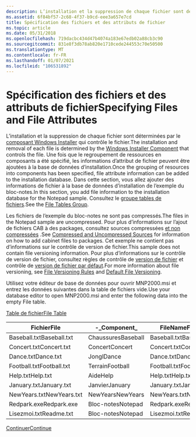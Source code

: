 ```yaml
---
description: L’installation et la suppression de chaque fichier sont déterminées par le composant Windows Installer qui contrôle le fichier.
ms.assetid: 6f84bf57-2c68-4f37-b9cd-eee3a657e7cd
title: Spécification des fichiers et des attributs de fichier
ms.topic: article
ms.date: 05/31/2018
ms.openlocfilehash: 719dacbc434d47b4074a183e67edb02a88cb3c90
ms.sourcegitcommit: 831e8f3db78ab820e1710cede244553c70e50500
ms.translationtype: MT
ms.contentlocale: fr-FR
ms.lasthandoff: 01/07/2021
ms.locfileid: "106531892"
---
```

# <a name="specifying-files-and-file-attributes"></a><span data-ttu-id="14c0d-103">Spécification des fichiers et des attributs de fichier</span><span class="sxs-lookup"><span data-stu-id="14c0d-103">Specifying Files and File Attributes</span></span>

<span data-ttu-id="14c0d-104">L’installation et la suppression de chaque fichier sont déterminées par le [composant Windows Installer](windows-installer-components.md) qui contrôle le fichier.</span><span class="sxs-lookup"><span data-stu-id="14c0d-104">The installation and removal of each file is determined by the [Windows Installer Component](windows-installer-components.md) that controls the file.</span></span> <span data-ttu-id="14c0d-105">Une fois que le regroupement de ressources en composants a été spécifié, les informations d’attribut de fichier peuvent être ajoutées à la base de données d’installation.</span><span class="sxs-lookup"><span data-stu-id="14c0d-105">Once the grouping of resources into components has been specified, file attribute information can be added to the installation database.</span></span> <span data-ttu-id="14c0d-106">Dans cette section, vous allez ajouter des informations de fichier à la base de données d’installation de l’exemple du bloc-notes.</span><span class="sxs-lookup"><span data-stu-id="14c0d-106">In this section, you add file information to the installation database for the Notepad sample.</span></span> <span data-ttu-id="14c0d-107">Consultez le [groupe tables de fichiers](file-tables-group.md).</span><span class="sxs-lookup"><span data-stu-id="14c0d-107">See the [File Tables Group](file-tables-group.md).</span></span>

<span data-ttu-id="14c0d-108">Les fichiers de l’exemple du bloc-notes ne sont pas compressés.</span><span class="sxs-lookup"><span data-stu-id="14c0d-108">The files in the Notepad sample are uncompressed.</span></span> <span data-ttu-id="14c0d-109">Pour plus d’informations sur l’ajout de fichiers CAB à des packages, consultez sources compressées [et non compressées](compressed-and-uncompressed-sources.md) .</span><span class="sxs-lookup"><span data-stu-id="14c0d-109">See [Compressed and Uncompressed Sources](compressed-and-uncompressed-sources.md) for information on how to add cabinet files to packages.</span></span> <span data-ttu-id="14c0d-110">Cet exemple ne contient pas d’informations sur le contrôle de version de fichier.</span><span class="sxs-lookup"><span data-stu-id="14c0d-110">This sample does not contain file versioning information.</span></span> <span data-ttu-id="14c0d-111">Pour plus d’informations sur le contrôle de version de fichier, consultez règles de contrôle de [version de fichier](file-versioning-rules.md) et contrôle de [version de fichier par défaut](default-file-versioning.md).</span><span class="sxs-lookup"><span data-stu-id="14c0d-111">For more information about file versioning, see [File Versioning Rules](file-versioning-rules.md) and [Default File Versioning](default-file-versioning.md).</span></span>

<span data-ttu-id="14c0d-112">Utilisez votre éditeur de base de données pour ouvrir MNP2000.msi et entrez les données suivantes dans la table de fichiers vide.</span><span class="sxs-lookup"><span data-stu-id="14c0d-112">Use your database editor to open MNP2000.msi and enter the following data into the empty File table.</span></span>

[<span data-ttu-id="14c0d-113">Table de fichier</span><span class="sxs-lookup"><span data-stu-id="14c0d-113">File Table</span></span>](file-table.md)



| <span data-ttu-id="14c0d-114">Fichier</span><span class="sxs-lookup"><span data-stu-id="14c0d-114">File</span></span>         | <span data-ttu-id="14c0d-115">-\_</span><span class="sxs-lookup"><span data-stu-id="14c0d-115">Component\_</span></span> | <span data-ttu-id="14c0d-116">FileName</span><span class="sxs-lookup"><span data-stu-id="14c0d-116">FileName</span></span>     | <span data-ttu-id="14c0d-117">FileSize</span><span class="sxs-lookup"><span data-stu-id="14c0d-117">FileSize</span></span> | <span data-ttu-id="14c0d-118">Version</span><span class="sxs-lookup"><span data-stu-id="14c0d-118">Version</span></span> | <span data-ttu-id="14c0d-119">Language</span><span class="sxs-lookup"><span data-stu-id="14c0d-119">Language</span></span> | <span data-ttu-id="14c0d-120">Attributs</span><span class="sxs-lookup"><span data-stu-id="14c0d-120">Attributes</span></span> | <span data-ttu-id="14c0d-121">Séquence</span><span class="sxs-lookup"><span data-stu-id="14c0d-121">Sequence</span></span> |
|--------------|-------------|--------------|----------|---------|----------|------------|----------|
| <span data-ttu-id="14c0d-122">Baseball.txt</span><span class="sxs-lookup"><span data-stu-id="14c0d-122">Baseball.txt</span></span> | <span data-ttu-id="14c0d-123">Chaussures</span><span class="sxs-lookup"><span data-stu-id="14c0d-123">Baseball</span></span>    | <span data-ttu-id="14c0d-124">Baseball.txt</span><span class="sxs-lookup"><span data-stu-id="14c0d-124">Baseball.txt</span></span> | <span data-ttu-id="14c0d-125">1 000</span><span class="sxs-lookup"><span data-stu-id="14c0d-125">1000</span></span>     |         |          | <span data-ttu-id="14c0d-126">0</span><span class="sxs-lookup"><span data-stu-id="14c0d-126">0</span></span>          | <span data-ttu-id="14c0d-127">1</span><span class="sxs-lookup"><span data-stu-id="14c0d-127">1</span></span>        |
| <span data-ttu-id="14c0d-128">Concert.txt</span><span class="sxs-lookup"><span data-stu-id="14c0d-128">Concert.txt</span></span>  | <span data-ttu-id="14c0d-129">Concert</span><span class="sxs-lookup"><span data-stu-id="14c0d-129">Concert</span></span>     | <span data-ttu-id="14c0d-130">Concert.txt</span><span class="sxs-lookup"><span data-stu-id="14c0d-130">Concert.txt</span></span>  | <span data-ttu-id="14c0d-131">1 000</span><span class="sxs-lookup"><span data-stu-id="14c0d-131">1000</span></span>     |         |          | <span data-ttu-id="14c0d-132">0</span><span class="sxs-lookup"><span data-stu-id="14c0d-132">0</span></span>          | <span data-ttu-id="14c0d-133">1</span><span class="sxs-lookup"><span data-stu-id="14c0d-133">1</span></span>        |
| <span data-ttu-id="14c0d-134">Dance.txt</span><span class="sxs-lookup"><span data-stu-id="14c0d-134">Dance.txt</span></span>    | <span data-ttu-id="14c0d-135">Jongl</span><span class="sxs-lookup"><span data-stu-id="14c0d-135">Dance</span></span>       | <span data-ttu-id="14c0d-136">Dance.txt</span><span class="sxs-lookup"><span data-stu-id="14c0d-136">Dance.txt</span></span>    | <span data-ttu-id="14c0d-137">1 000</span><span class="sxs-lookup"><span data-stu-id="14c0d-137">1000</span></span>     |         |          | <span data-ttu-id="14c0d-138">0</span><span class="sxs-lookup"><span data-stu-id="14c0d-138">0</span></span>          | <span data-ttu-id="14c0d-139">1</span><span class="sxs-lookup"><span data-stu-id="14c0d-139">1</span></span>        |
| <span data-ttu-id="14c0d-140">Football.txt</span><span class="sxs-lookup"><span data-stu-id="14c0d-140">Football.txt</span></span> | <span data-ttu-id="14c0d-141">Terrain</span><span class="sxs-lookup"><span data-stu-id="14c0d-141">Football</span></span>    | <span data-ttu-id="14c0d-142">Football.txt</span><span class="sxs-lookup"><span data-stu-id="14c0d-142">Football.txt</span></span> | <span data-ttu-id="14c0d-143">1 000</span><span class="sxs-lookup"><span data-stu-id="14c0d-143">1000</span></span>     |         |          | <span data-ttu-id="14c0d-144">0</span><span class="sxs-lookup"><span data-stu-id="14c0d-144">0</span></span>          | <span data-ttu-id="14c0d-145">1</span><span class="sxs-lookup"><span data-stu-id="14c0d-145">1</span></span>        |
| <span data-ttu-id="14c0d-146">Help.txt</span><span class="sxs-lookup"><span data-stu-id="14c0d-146">Help.txt</span></span>     | <span data-ttu-id="14c0d-147">Aide</span><span class="sxs-lookup"><span data-stu-id="14c0d-147">Help</span></span>        | <span data-ttu-id="14c0d-148">Help.txt</span><span class="sxs-lookup"><span data-stu-id="14c0d-148">Help.txt</span></span>     | <span data-ttu-id="14c0d-149">1 000</span><span class="sxs-lookup"><span data-stu-id="14c0d-149">1000</span></span>     |         |          | <span data-ttu-id="14c0d-150">0</span><span class="sxs-lookup"><span data-stu-id="14c0d-150">0</span></span>          | <span data-ttu-id="14c0d-151">1</span><span class="sxs-lookup"><span data-stu-id="14c0d-151">1</span></span>        |
| <span data-ttu-id="14c0d-152">January.txt</span><span class="sxs-lookup"><span data-stu-id="14c0d-152">January.txt</span></span>  | <span data-ttu-id="14c0d-153">Janvier</span><span class="sxs-lookup"><span data-stu-id="14c0d-153">January</span></span>     | <span data-ttu-id="14c0d-154">January.txt</span><span class="sxs-lookup"><span data-stu-id="14c0d-154">January.txt</span></span>  | <span data-ttu-id="14c0d-155">1 000</span><span class="sxs-lookup"><span data-stu-id="14c0d-155">1000</span></span>     |         |          | <span data-ttu-id="14c0d-156">0</span><span class="sxs-lookup"><span data-stu-id="14c0d-156">0</span></span>          | <span data-ttu-id="14c0d-157">1</span><span class="sxs-lookup"><span data-stu-id="14c0d-157">1</span></span>        |
| <span data-ttu-id="14c0d-158">NewYears.txt</span><span class="sxs-lookup"><span data-stu-id="14c0d-158">NewYears.txt</span></span> | <span data-ttu-id="14c0d-159">NewYears</span><span class="sxs-lookup"><span data-stu-id="14c0d-159">NewYears</span></span>    | <span data-ttu-id="14c0d-160">NewYears.txt</span><span class="sxs-lookup"><span data-stu-id="14c0d-160">NewYears.txt</span></span> | <span data-ttu-id="14c0d-161">1 000</span><span class="sxs-lookup"><span data-stu-id="14c0d-161">1000</span></span>     |         |          | <span data-ttu-id="14c0d-162">0</span><span class="sxs-lookup"><span data-stu-id="14c0d-162">0</span></span>          | <span data-ttu-id="14c0d-163">1</span><span class="sxs-lookup"><span data-stu-id="14c0d-163">1</span></span>        |
| <span data-ttu-id="14c0d-164">Redpark.exe</span><span class="sxs-lookup"><span data-stu-id="14c0d-164">Redpark.exe</span></span>  | <span data-ttu-id="14c0d-165">Bloc-notes</span><span class="sxs-lookup"><span data-stu-id="14c0d-165">Notepad</span></span>     | <span data-ttu-id="14c0d-166">Redpark.exe</span><span class="sxs-lookup"><span data-stu-id="14c0d-166">Redpark.exe</span></span>  | <span data-ttu-id="14c0d-167">45328</span><span class="sxs-lookup"><span data-stu-id="14c0d-167">45328</span></span>    |         |          | <span data-ttu-id="14c0d-168">0</span><span class="sxs-lookup"><span data-stu-id="14c0d-168">0</span></span>          | <span data-ttu-id="14c0d-169">1</span><span class="sxs-lookup"><span data-stu-id="14c0d-169">1</span></span>        |
| <span data-ttu-id="14c0d-170">Lisezmoi.txt</span><span class="sxs-lookup"><span data-stu-id="14c0d-170">Readme.txt</span></span>   | <span data-ttu-id="14c0d-171">Bloc-notes</span><span class="sxs-lookup"><span data-stu-id="14c0d-171">Notepad</span></span>     | <span data-ttu-id="14c0d-172">Lisezmoi.txt</span><span class="sxs-lookup"><span data-stu-id="14c0d-172">Readme.txt</span></span>   | <span data-ttu-id="14c0d-173">1 000</span><span class="sxs-lookup"><span data-stu-id="14c0d-173">1000</span></span>     |         |          | <span data-ttu-id="14c0d-174">0</span><span class="sxs-lookup"><span data-stu-id="14c0d-174">0</span></span>          | <span data-ttu-id="14c0d-175">1</span><span class="sxs-lookup"><span data-stu-id="14c0d-175">1</span></span>        |



 

[<span data-ttu-id="14c0d-176">Continuer</span><span class="sxs-lookup"><span data-stu-id="14c0d-176">Continue</span></span>](specifying-source-media.md)

 

 




